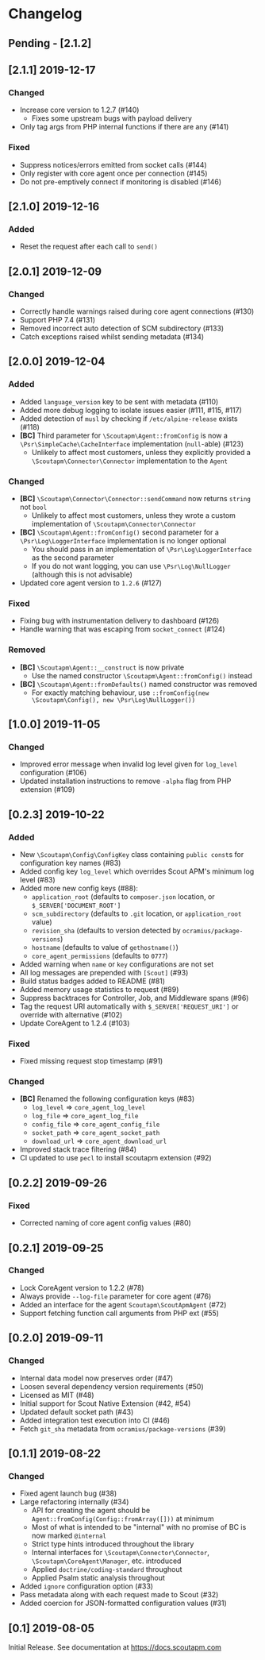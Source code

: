 # Changelog

## Pending - [2.1.2]

## [2.1.1] 2019-12-17

### Changed

 - Increase core version to 1.2.7 (#140)
   - Fixes some upstream bugs with payload delivery
 - Only tag args from PHP internal functions if there are any (#141)

### Fixed

 - Suppress notices/errors emitted from socket calls (#144)
 - Only register with core agent once per connection (#145)
 - Do not pre-emptively connect if monitoring is disabled (#146)

## [2.1.0] 2019-12-16

### Added

 - Reset the request after each call to `send()`

## [2.0.1] 2019-12-09

### Changed

 - Correctly handle warnings raised during core agent connections (#130)
 - Support PHP 7.4 (#131)
 - Removed incorrect auto detection of SCM subdirectory (#133)
 - Catch exceptions raised whilst sending metadata (#134)

## [2.0.0] 2019-12-04

### Added

 - Added `language_version` key to be sent with metadata (#110)
 - Added more debug logging to isolate issues easier (#111, #115, #117)
 - Added detection of `musl` by checking if `/etc/alpine-release` exists (#118)
 - **[BC]** Third parameter for `\Scoutapm\Agent::fromConfig` is now a `\Psr\SimpleCache\CacheInterface` implementation (`null`-able) (#123)
   - Unlikely to affect most customers, unless they explicitly provided a `\Scoutapm\Connector\Connector` implementation to the `Agent`

### Changed

 - **[BC]** `\Scoutapm\Connector\Connector::sendCommand` now returns `string` not `bool`
   - Unlikely to affect most customers, unless they wrote a custom implementation of `\Scoutapm\Connector\Connector`
 - **[BC]** `\Scoutapm\Agent::fromConfig()` second parameter for a `\Psr\Log\LoggerInterface` implementation is no longer optional
   - You should pass in an implementation of `\Psr\Log\LoggerInterface` as the second parameter
   - If you do not want logging, you can use `\Psr\Log\NullLogger` (although this is not advisable)
 - Updated core agent version to `1.2.6` (#127)

### Fixed

 - Fixing bug with instrumentation delivery to dashboard (#126)
 - Handle warning that was escaping from `socket_connect` (#124)

### Removed

 - **[BC]** `\Scoutapm\Agent::__construct` is now private
   - Use the named constructor `\Scoutapm\Agent::fromConfig()` instead
 - **[BC]** `\Scoutapm\Agent::fromDefaults()` named constructor was removed
   - For exactly matching behaviour, use `::fromConfig(new \Scoutapm\Config(), new \Psr\Log\NullLogger())`

## [1.0.0] 2019-11-05

### Changed

 - Improved error message when invalid log level given for `log_level` configuration (#106)
 - Updated installation instructions to remove `-alpha` flag from PHP extension (#109)

## [0.2.3] 2019-10-22

### Added

 - New `\Scoutapm\Config\ConfigKey` class containing `public const`s for configuration key names (#83)
 - Added config key `log_level` which overrides Scout APM's minimum log level (#83)
 - Added more new config keys (#88):
   - `application_root` (defaults to `composer.json` location, or `$_SERVER['DOCUMENT_ROOT']`
   - `scm_subdirectory` (defaults to `.git` location, or `application_root` value)
   - `revision_sha` (defaults to version detected by `ocramius/package-versions`)
   - `hostname` (defaults to value of `gethostname()`)
   - `core_agent_permissions` (defaults to `0777`)
 - Added warning when `name` or `key` configurations are not set
 - All log messages are prepended with `[Scout]` (#93)
 - Build status badges added to README (#81)
 - Added memory usage statistics to request (#89)
 - Suppress backtraces for Controller, Job, and Middleware spans (#96)
 - Tag the request URI automatically with `$_SERVER['REQUEST_URI']` or override with alternative (#102)
 - Update CoreAgent to 1.2.4 (#103)

### Fixed

 - Fixed missing request stop timestamp (#91)

### Changed

 - **[BC]** Renamed the following configuration keys (#83)
   - `log_level` => `core_agent_log_level`
   - `log_file` => `core_agent_log_file`
   - `config_file` => `core_agent_config_file`
   - `socket_path` => `core_agent_socket_path`
   - `download_url` => `core_agent_download_url`
 - Improved stack trace filtering (#84)
 - CI updated to use `pecl` to install scoutapm extension (#92)

## [0.2.2] 2019-09-26

### Fixed

 - Corrected naming of core agent config values (#80)

## [0.2.1] 2019-09-25

### Changed

 - Lock CoreAgent version to 1.2.2 (#78)
 - Always provide `--log-file` parameter for core agent (#76)
 - Added an interface for the agent `Scoutapm\ScoutApmAgent` (#72)
 - Support fetching function call arguments from PHP ext (#55)

## [0.2.0] 2019-09-11

### Changed

 - Internal data model now preserves order (#47)
 - Loosen several dependency version requirements (#50)
 - Licensed as MIT (#48)
 - Initial support for Scout Native Extension (#42, #54)
 - Updated default socket path (#43)
 - Added integration test execution into CI (#46)
 - Fetch `git_sha` metadata from `ocramius/package-versions` (#39)

## [0.1.1] 2019-08-22

### Changed

 - Fixed agent launch bug (#38)
 - Large refactoring internally (#34)
   - API for creating the agent should be `Agent::fromConfig(Config::fromArray([]))` at minimum
   - Most of what is intended to be "internal" with no promise of BC is now marked `@internal`
   - Strict type hints introduced throughout the library
   - Internal interfaces for `\Scoutapm\Connector\Connector`, `\Scoutapm\CoreAgent\Manager`, etc. introduced
   - Applied `doctrine/coding-standard` throughout
   - Applied Psalm static analysis throughout
 - Added `ignore` configuration option (#33)
 - Pass metadata along with each request made to Scout (#32)
 - Added coercion for JSON-formatted configuration values (#31)

## [0.1] 2019-08-05

Initial Release. See documentation at https://docs.scoutapm.com

